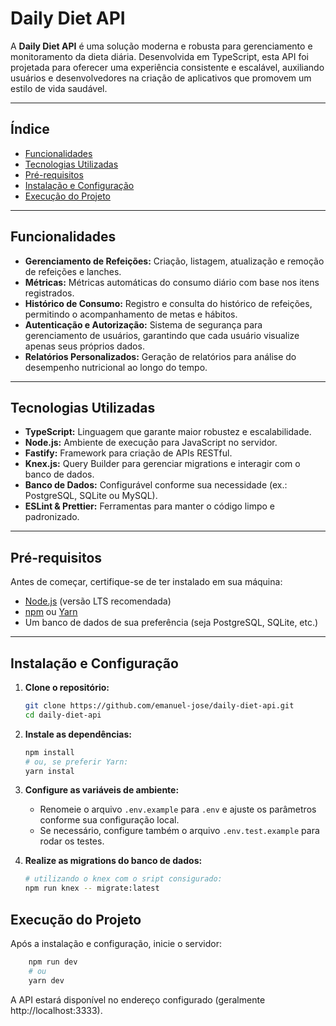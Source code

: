 # Daily Diet API

A **Daily Diet API** é uma solução moderna e robusta para gerenciamento e monitoramento da dieta diária. Desenvolvida em TypeScript, esta API foi projetada para oferecer uma experiência consistente e escalável, auxiliando usuários e desenvolvedores na criação de aplicativos que promovem um estilo de vida saudável.

---

## Índice

- [Funcionalidades](#funcionalidades)
- [Tecnologias Utilizadas](#tecnologias-utilizadas)
- [Pré-requisitos](#pré-requisitos)
- [Instalação e Configuração](#instalação-e-configuração)
- [Execução do Projeto](#execução-do-projeto)

---

## Funcionalidades

- **Gerenciamento de Refeições:** Criação, listagem, atualização e remoção de refeições e lanches.
- **Métricas:** Métricas automáticas do consumo diário com base nos itens registrados.
- **Histórico de Consumo:** Registro e consulta do histórico de refeições, permitindo o acompanhamento de metas e hábitos.
- **Autenticação e Autorização:** Sistema de segurança para gerenciamento de usuários, garantindo que cada usuário visualize apenas seus próprios dados.
- **Relatórios Personalizados:** Geração de relatórios para análise do desempenho nutricional ao longo do tempo.

---

## Tecnologias Utilizadas

- **TypeScript:** Linguagem que garante maior robustez e escalabilidade.
- **Node.js:** Ambiente de execução para JavaScript no servidor.
- **Fastify:** Framework para criação de APIs RESTful.
- **Knex.js:** Query Builder para gerenciar migrations e interagir com o banco de dados.
- **Banco de Dados:** Configurável conforme sua necessidade (ex.: PostgreSQL, SQLite ou MySQL).
- **ESLint & Prettier:** Ferramentas para manter o código limpo e padronizado.

---

## Pré-requisitos

Antes de começar, certifique-se de ter instalado em sua máquina:

- [Node.js](https://nodejs.org/en/) (versão LTS recomendada)
- [npm](https://www.npmjs.com/) ou [Yarn](https://yarnpkg.com/)
- Um banco de dados de sua preferência (seja PostgreSQL, SQLite, etc.)

---

## Instalação e Configuração

1. **Clone o repositório:**

   ```bash
   git clone https://github.com/emanuel-jose/daily-diet-api.git
   cd daily-diet-api

   ```

2. **Instale as dependências:**

   ```bash
   npm install
   # ou, se preferir Yarn:
   yarn instal

   ```

3. **Configure as variáveis de ambiente:**

   - Renomeie o arquivo `.env.example` para `.env` e ajuste os parâmetros conforme sua configuração local.
   - Se necessário, configure também o arquivo `.env.test.example` para rodar os testes.

4. **Realize as migrations do banco de dados:**
   ```bash
   # utilizando o knex com o sript consigurado:
   npm run knex -- migrate:latest
   ```

## Execução do Projeto

Após a instalação e configuração, inicie o servidor:

```bash
    npm run dev
    # ou
    yarn dev
```

A API estará disponível no endereço configurado (geralmente http://localhost:3333).
